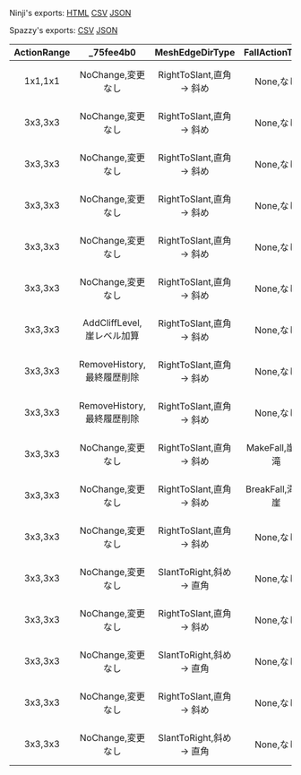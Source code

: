 Ninji's exports: [HTML](https://wuffs.org/acnh/bcsv_140/html/FieldLandMakingActionParam.html) [CSV](https://wuffs.org/acnh/bcsv_140/csv/FieldLandMakingActionParam.csv) [JSON](https://wuffs.org/acnh/bcsv_140/json/FieldLandMakingActionParam.json)

Spazzy's exports: [CSV](https://github.com/McSpazzy/acnh-csv/blob/master/FieldLandMakingActionParam.csv) [JSON](https://github.com/McSpazzy/acnh-json/blob/master/FieldLandMakingActionParam.json)

| ActionRange | _75fee4b0 | MeshEdgeDirType | FallActionType | Layer | PlaneChangeType | _7674c4d6 | SuccessResult | ActionLockRange | _f9a37bdc | MainType | UpdateParts |
|:--:|:--:|:--:|:--:|:--:|:--:|:--:|:--:|:--:|:--:|:--:|:--:|
| 1x1,1x1 | NoChange,変更なし | RightToSlant,直角 -> 斜め | None,なし | No0,レイヤ0 | NoChange,変更なし | None,なし | Make,Make | 0 | 0 | 5 | 0 | 
| 3x3,3x3 | NoChange,変更なし | RightToSlant,直角 -> 斜め | None,なし | No0,レイヤ0 | NoChange,変更なし | None,なし | Break,Break | 1 | 1 | 0 | 0 | 
| 3x3,3x3 | NoChange,変更なし | RightToSlant,直角 -> 斜め | None,なし | No0,レイヤ0 | NoChange,変更なし | 1x1,1x1 | Make,Make | 1 | 1 | 1 | 0 | 
| 3x3,3x3 | NoChange,変更なし | RightToSlant,直角 -> 斜め | None,なし | No1,レイヤ1 | NoChange,変更なし | None,なし | Make,Make | 1 | 0 | 6 | 0 | 
| 3x3,3x3 | NoChange,変更なし | RightToSlant,直角 -> 斜め | None,なし | No1,レイヤ1 | NoChange,変更なし | 1x1,1x1 | Make,Make | 1 | 0 | 6 | 0 | 
| 3x3,3x3 | NoChange,変更なし | RightToSlant,直角 -> 斜め | None,なし | No1,レイヤ1 | NoChange,変更なし | None,なし | Break,Break | 1 | 0 | 0 | 0 | 
| 3x3,3x3 | AddCliffLevel,崖レベル加算 | RightToSlant,直角 -> 斜め | None,なし | No0,レイヤ0 | CliffAll,平地 -> 崖平地 | 1x1,1x1 | Make,Make | 1 | 0 | 3 | 0 | 
| 3x3,3x3 | RemoveHistory,最終履歴削除 | RightToSlant,直角 -> 斜め | None,なし | No0,レイヤ0 | CliffAll,平地 -> 崖平地 | 1x1,1x1 | Break,Break | 1 | 0 | 0 | 0 | 
| 3x3,3x3 | RemoveHistory,最終履歴削除 | RightToSlant,直角 -> 斜め | None,なし | No0,レイヤ0 | CliffAll,平地 -> 崖平地 | 1x1,1x1 | Break,Break | 1 | 0 | 0 | 0 | 
| 3x3,3x3 | NoChange,変更なし | RightToSlant,直角 -> 斜め | MakeFall,崖 -> 滝 | No0,レイヤ0 | NoChange,変更なし | 1x1,1x1 | Make,Make | 1 | 0 | 1 | 0 | 
| 3x3,3x3 | NoChange,変更なし | RightToSlant,直角 -> 斜め | BreakFall,滝 -> 崖 | No0,レイヤ0 | NoChange,変更なし | None,なし | Break,Break | 1 | 1 | 3 | 0 | 
| 3x3,3x3 | NoChange,変更なし | RightToSlant,直角 -> 斜め | None,なし | No0,レイヤ0 | NoChange,変更なし | 1x1,1x1 | Break,Break | 1 | 0 | 0 | 1 | 
| 3x3,3x3 | NoChange,変更なし | SlantToRight,斜め -> 直角 | None,なし | No0,レイヤ0 | NoChange,変更なし | 1x1,1x1 | Break,Break | 1 | 0 | 0 | 1 | 
| 3x3,3x3 | NoChange,変更なし | RightToSlant,直角 -> 斜め | None,なし | No0,レイヤ0 | NoChange,変更なし | 1x1,1x1 | Make,Make | 1 | 0 | 0 | 1 | 
| 3x3,3x3 | NoChange,変更なし | SlantToRight,斜め -> 直角 | None,なし | No0,レイヤ0 | NoChange,変更なし | 1x1,1x1 | Make,Make | 1 | 0 | 0 | 1 | 
| 3x3,3x3 | NoChange,変更なし | RightToSlant,直角 -> 斜め | None,なし | No1,レイヤ1 | NoChange,変更なし | None,なし | Break,Break | 1 | 0 | 0 | 1 | 
| 3x3,3x3 | NoChange,変更なし | SlantToRight,斜め -> 直角 | None,なし | No1,レイヤ1 | NoChange,変更なし | None,なし | Break,Break | 1 | 0 | 0 | 1 | 
